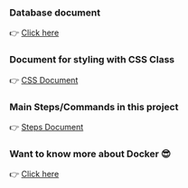 ### Database document
👉 [Click here](./details/database.md)

### Document for styling with CSS Class
👉 [CSS Document](./details/css.md)

### Main Steps/Commands in this project
👉 [Steps Document](./details/steps.md)

### Want to know more about Docker 😎
👉 [Click here](./details/docker.md)